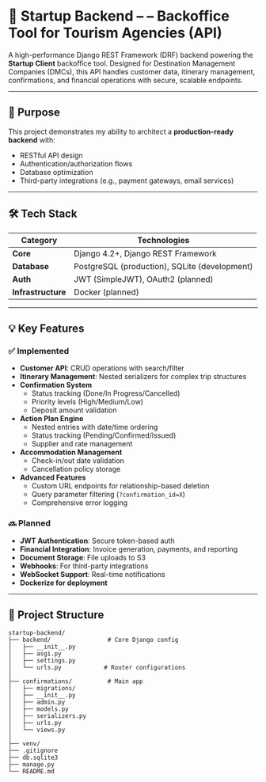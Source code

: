 # 🚀 Startup Backend – – Backoffice Tool for Tourism Agencies (API)

A high-performance Django REST Framework (DRF) backend powering the **Startup Client** backoffice tool. Designed for Destination Management Companies (DMCs), this API handles customer data, itinerary management, confirmations, and financial operations with secure, scalable endpoints.

---

## 🎯 Purpose

This project demonstrates my ability to architect a **production-ready backend** with:
- RESTful API design
- Authentication/authorization flows
- Database optimization
- Third-party integrations (e.g., payment gateways, email services)

---

## 🛠 Tech Stack

| Category           | Technologies                                                              |
|--------------------|---------------------------------------------------------------------------|
| **Core**           | Django 4.2+, Django REST Framework                                        |
| **Database**       | PostgreSQL (production), SQLite (development)                             |
| **Auth**           | JWT (SimpleJWT), OAuth2 (planned)                                         |
| **Infrastructure** | Docker (planned)                                                          |

---

## 💡 Key Features

### ✅ Implemented
- **Customer API**: CRUD operations with search/filter
- **Itinerary Management**: Nested serializers for complex trip structures
- **Confirmation System**
  - Status tracking (Done/In Progress/Cancelled)
  - Priority levels (High/Medium/Low)
  - Deposit amount validation
- **Action Plan Engine**
  - Nested entries with date/time ordering
  - Status tracking (Pending/Confirmed/Issued)
  - Supplier and rate management
- **Accommodation Management**
  - Check-in/out date validation
  - Cancellation policy storage
- **Advanced Features**
  - Custom URL endpoints for relationship-based deletion
  - Query parameter filtering (`?confirmation_id=X`)
  - Comprehensive error logging


### 🔜 Planned
- **JWT Authentication**: Secure token-based auth
- **Financial Integration**: Invoice generation, payments, and reporting
- **Document Storage**: File uploads to S3
- **Webhooks**: For third-party integrations
- **WebSocket Support**: Real-time notifications
- **Dockerize for deployment**


---

## 📁 Project Structure

```plaintext
startup-backend/
├── backend/                # Core Django config
│   ├── __init__.py
│   ├── asgi.py
│   ├── settings.py        
│   └── urls.py            # Router configurations
│
├── confirmations/          # Main app
│   ├── migrations/
│   ├── __init__.py
│   ├── admin.py
│   ├── models.py         
│   ├── serializers.py    
│   ├── urls.py           
│   └── views.py          
│
├── venv/
├── .gitignore
├── db.sqlite3
├── manage.py
└── README.md
